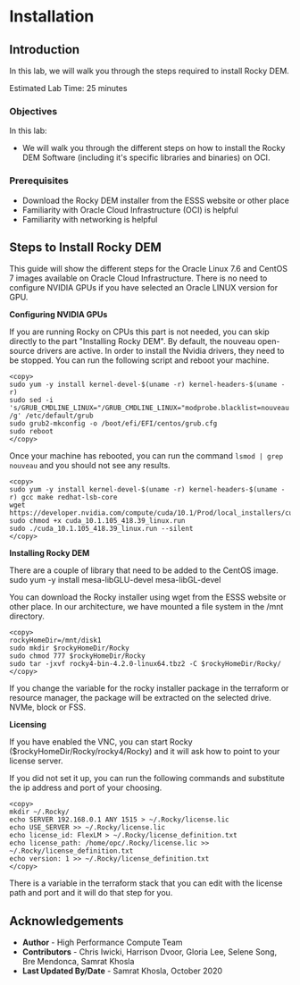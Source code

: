 # Installation

## Introduction

In this lab, we will walk you through the steps required to install Rocky DEM.

Estimated Lab Time: 25 minutes

### Objectives

In this lab:
* We will walk you through the different steps on how to install the Rocky DEM Software (including it's specific libraries and binaries) on OCI. 

### Prerequisites

* Download the Rocky DEM installer from the ESSS website or other place
* Familiarity with Oracle Cloud Infrastructure (OCI) is helpful
* Familiarity with networking is helpful

## Steps to Install Rocky DEM

This guide will show the different steps for the Oracle Linux 7.6 and CentOS 7 images available on Oracle Cloud Infrastructure. There is no need to configure NVIDIA GPUs if you have selected an Oracle LINUX version for GPU.

**Configuring NVIDIA GPUs**

If you are running Rocky on CPUs this part is not needed, you can skip directly to the part "Installing Rocky DEM". By default, the nouveau open-source drivers are active. In order to install the Nvidia drivers, they need to be stopped. You can run the following script and reboot your machine.

```
<copy>
sudo yum -y install kernel-devel-$(uname -r) kernel-headers-$(uname -r)
sudo sed -i 's/GRUB_CMDLINE_LINUX="/GRUB_CMDLINE_LINUX="modprobe.blacklist=nouveau /g' /etc/default/grub
sudo grub2-mkconfig -o /boot/efi/EFI/centos/grub.cfg
sudo reboot
</copy>
```

Once your machine has rebooted, you can run the command ```lsmod | grep nouveau``` and you should not see any results.

```
<copy>
sudo yum -y install kernel-devel-$(uname -r) kernel-headers-$(uname -r) gcc make redhat-lsb-core
wget https://developer.nvidia.com/compute/cuda/10.1/Prod/local_installers/cuda_10.1.105_418.39_linux.run
sudo chmod +x cuda_10.1.105_418.39_linux.run
sudo ./cuda_10.1.105_418.39_linux.run --silent
</copy>
```

**Installing Rocky DEM**

There are a couple of library that need to be added to the CentOS image. sudo yum -y install mesa-libGLU-devel mesa-libGL-devel

You can download the Rocky installer using wget from the ESSS website or other place. In our architecture, we have mounted a file system in the /mnt directory.
    
```
<copy>
rockyHomeDir=/mnt/disk1
sudo mkdir $rockyHomeDir/Rocky
sudo chmod 777 $rockyHomeDir/Rocky
sudo tar -jxvf rocky4-bin-4.2.0-linux64.tbz2 -C $rockyHomeDir/Rocky/
</copy>
```

If you change the variable for the rocky installer package in the terraform or resource manager, the package will be extracted on the selected drive. NVMe, block or FSS.

**Licensing**

If you have enabled the VNC, you can start Rocky ($rockyHomeDir/Rocky/rocky4/Rocky) and it will ask how to point to your license server.

If you did not set it up, you can run the following commands and substitute the ip address and port of your choosing.

```
<copy>
mkdir ~/.Rocky/
echo SERVER 192.168.0.1 ANY 1515 > ~/.Rocky/license.lic
echo USE_SERVER >> ~/.Rocky/license.lic
echo license_id: FlexLM > ~/.Rocky/license_definition.txt
echo license_path: /home/opc/.Rocky/license.lic >> ~/.Rocky/license_definition.txt
echo version: 1 >> ~/.Rocky/license_definition.txt
</copy>
```

There is a variable in the terraform stack that you can edit with the license path and port and it will do that step for you.
## Acknowledgements
* **Author** - High Performance Compute Team
* **Contributors** -  Chris Iwicki, Harrison Dvoor, Gloria Lee, Selene Song, Bre Mendonca, Samrat Khosla
* **Last Updated By/Date** - Samrat Khosla, October 2020

